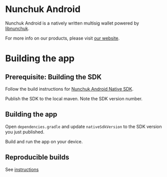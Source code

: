 # Nunchuk Android
Nunchuk Android is a natively written multisig wallet powered by [libnunchuk](https://github.com/nunchuk-io/libnunchuk).

For more info on our products, please visit [our website](https://nunchuk.io/).

# Building the app
## Prerequisite: Building the SDK
Follow the build instructions for [Nunchuk Android Native SDK](https://github.com/nunchuk-io/nunchuk-android-nativesdk). 

Publish the SDK to the local maven. Note the SDK version number.

## Building the app

Open `dependencies.gradle` and update `nativeSdkVersion` to the SDK version you just published.

Build and run the app on your device.

## Reproducible builds 
See [instructions](./reproducible-builds)
